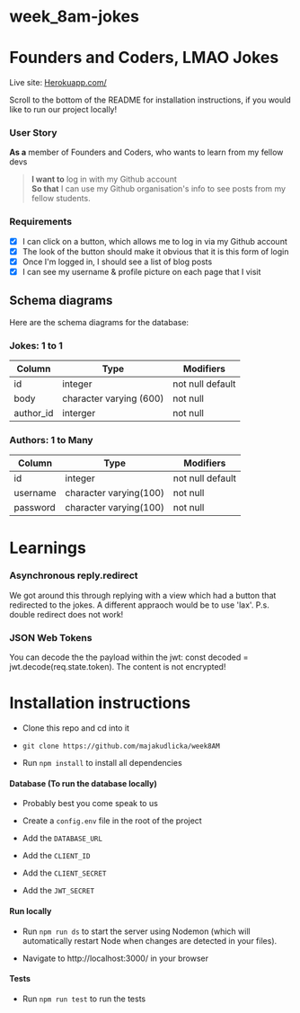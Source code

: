 # week_8am-jokes

# Founders and Coders, LMAO Jokes

Live site: [Herokuapp.com/](https://am-jokes.herokuapp.com/)

Scroll to the bottom of the README for installation instructions, if you would like to run our project locally!

### User Story 

**As a** member of Founders and Coders, who wants to learn from my fellow devs
> **I want to** log in with my Github account  
> **So that** I can use my Github organisation's info to see posts from my fellow students.

### Requirements
+ [x] I can click on a button, which allows me to log in via my Github account
+ [x] The look of the button should make it obvious that it is this form of login
+ [x] Once I'm logged in, I should see a list of blog posts
+ [x] I can see my username & profile picture on each page that I visit

## Schema diagrams

Here are the schema diagrams for the database:

### Jokes: 1 to 1
Column | Type | Modifiers
--- | --- | ---
id | integer | not null default
body | character varying (600) | not null
author_id | interger | not null

### Authors: 1 to Many

Column | Type | Modifiers
--- | --- | ---
id | integer | not null default
username | character varying(100) | not null
password | character varying(100) | not null

# Learnings

### Asynchronous reply.redirect
We got around this through replying with a view which had a button that redirected to the jokes. A different appraoch would be to use 'lax'.
P.s. double redirect does not work!

### JSON Web Tokens
You can decode the the payload within the jwt: const decoded = jwt.decode(req.state.token).
The content is not encrypted!

# Installation instructions

 - Clone this repo and cd into it

  - `git clone https://github.com/majakudlicka/week8AM`

 - Run `npm install` to install all dependencies

#### Database (To run the database locally)

 - Probably best you come speak to us
 - Create a `config.env` file in the root of the project

 - Add the `DATABASE_URL`
 - Add the `CLIENT_ID`
 - Add the `CLIENT_SECRET`
 - Add the `JWT_SECRET`

#### Run locally

 - Run `npm run ds` to start the server using Nodemon (which will automatically restart Node when changes are detected in your files). 

 - Navigate to http://localhost:3000/ in your browser

#### Tests

 - Run `npm run test` to run the tests 
